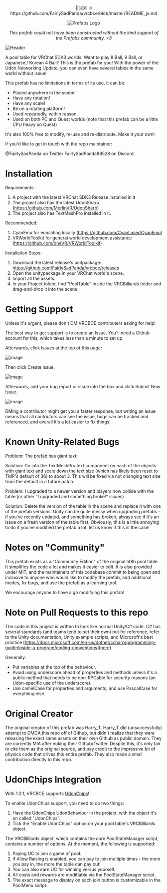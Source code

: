 <p align="center">🗾 🇯🇵 -> https://github.com/FairlySadPanda/vrcbce/blob/master/README_ja.md</p>

<p align="center"><img src="https://avatars.githubusercontent.com/u/50210138?s=200&v=4" alt="Prefabs Logo"></p>

<p align="center"><i>This prefab could not have been constructed without the kind support of the Prefabs community. <3</i></p>

![Header](https://user-images.githubusercontent.com/6299186/129038087-3d152dde-86bf-44e6-8fa7-a660230ff01e.png)

A pool table for VRChat SDK3 worlds. Want to play 8 Ball, 9 Ball, or Japanese / Korean 4 Ball? This is the prefab for you! With the power of the Udon Networking Update, you can even have several tables in the same world without issue!

This prefab has no limitations in terms of its use. It can be:

- Placed anywhere in the scene!
- Have any rotation!
- Have any scale!
- Be on a rotating platform!
- Used repeatedly, within reason.
- Used on both PC and Quest worlds (note that this prefab can be a little CPU heavy on Quest)

It's also 100% free to modify, re-use and re-distribute. Make it your own!

If you'd like to get in touch with the repo maintainer:

@FairlySadPanda on Twitter
FairlySadPanda#9528 on Discord

# Installation

Requirements:

1. A project with the latest VRChat SDK3 Release installed in it
2. The project also has the latest UdonSharp (https://github.com/MerlinVR/UdonSharp)
3. The project also has TextMeshPro installed in it.

Recommended:

1. CyanEmu for emulating locally (https://github.com/CyanLaser/CyanEmu)
2. VRWorldToolkit for general world development assistance (https://github.com/oneVR/VRWorldToolkit)

Installation Steps:

1. Download the latest release's unitpackage: https://github.com/FairlySadPanda/vrcbce/releases
2. Open the unitypackage in your VRChat world's scene.
3. Import all the assets.
4. In your Project folder, find "PoolTable" inside the VRCBilliards folder and drag-and-drop it into the scene.

# Getting Support

Unless it's urgent, please don't DM VRCBCE contributers asking for help!

The best way to get support is to create an Issue. You'll need a Github account for this, which takes less than a minute to set up.

Afterwards, click Issues at the top of this page:
  
![image](https://user-images.githubusercontent.com/732532/127752254-37061d3a-c13e-4de7-9212-792e17fe6472.png)

Then click Create Issue.
  
![image](https://user-images.githubusercontent.com/732532/127752268-c46fca03-72cf-4712-96b9-24e47764d791.png)

Afterwards, add your bug report or issue into the box and click Submit New Issue.
  
![image](https://user-images.githubusercontent.com/732532/127752457-03751bba-df2b-48f0-a220-a9cd699d9974.png)

DMing a contributor might get you a faster response, but writing an issue means that all contriutors can see the issue, bugs can be tracked and referenced, and overall it's a lot easier to fix things!
  
# Known Unity-Related Bugs

Problem: The prefab has giant text!

Solution: Go into the TextMeshPro text component on each of the objects with giant text and scale down the text size (which has likely been reset to TMP's default of 36) to about 3. This will be fixed via not changing text size from the default in a future patch.

Problem: I upgraded to a newer version and players now collide with the table (or other "I upgraded and something broke!" issues)

Solution: Delete the version of the table in the scene and replace it with one of the prefab versions. Unity can be quite messy when upgrading prefabs - if you've recently updated, and something has broken, always see if it's an issue on a fresh version of the table first. Obviously, this is a little annoying to do if you've modified the prefab a lot: let us know if this is the case!

# Notes on "Community"

This prefab exists as a "Community Edition" of the original ht8b pool table. It simplifies the code a lot and makes it easier to edit. It is also provided under MIT, and the maintainers of this codebase commit to being open and inclusive to anyone who would like to modify the prefab, add additional modes, fix bugs, and use the prefab as a learning tool.

We encourage anyone to have a go modifying this prefab!

# Note on Pull Requests to this repo

The code in this project is written to look like normal Unity/C# code. C# has several standards (and teams tend to set their own) but for reference, refer to the Unity documentation, Unity example scripts, and Microsoft's best practice [https://docs.microsoft.com/en-us/dotnet/csharp/programming-guide/inside-a-program/coding-conventions](here).
  
  Generally: 
  - Put variables at the top of the behaviour.
  - Avoid using underscore ahead of properties and methods unless it's a public method that needs to be non-RPCable for security reasons (an Udon-specific use of the underscore).
  - Use camelCase for properties and arguments, and use PascalCase for everything else.

# Original Creator

The original creator of this prefab was Harry_T. Harry_T did (unsuccessfully) attempt to DMCA this repo off of Github, but didn't realize that they were releasing the exact same assets on their own Github as public domain. They are currently MIA after nuking their Github/Twitter. Despite this, it's only fair to cite them as the original source, and pay credit to the impressive bit of physics code that drives this entire prefab. They also made a small contribution directly to this repo.
  
# UdonChips Integration
  
With 1.2.1, VRCBCE supports [UdonChips](https://lura.booth.pm/items/3060394)!

To enable UdonChips support, you need to do two things:
  
  1. Have the UdonChips UdonBehaviour in the project, with the object it's on called "UdonChips".
  2. Tick the "Enable UdonChips" option on your pool table's VRCBilliards object.
  
The VRCBilliards object, which contains the core PoolStateManager script, contains a number of options. At the moment, the following is supported:
  
  1. Paying UC to join a game of pool.
  2. If Allow Raising is enabled, you can pay to join multiple times - the more you pay in, the more the table can pay out!
  3. You can also earn UC for winning versus yourself.
  4. All costs and rewards are modifiable via the PoolStateManager script.
  5. The exact message to display on each join button is customizable in the PoolMenu script.
